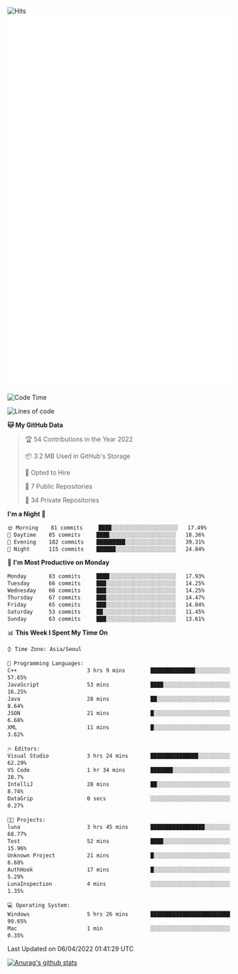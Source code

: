 ![Hits](https://hits.seeyoufarm.com/api/count/incr/badge.svg?url=https%3A%2F%2Fgithub.com%2Fkokose1234&count_bg=%2379C83D&title_bg=%23555555&icon=apple.svg&icon_color=%23E7E7E7&title=hits&edge_flat=false)
<br/>
![Metrics](https://github.com/kokose1234/kokose1234/blob/main/github-metrics.svg)

<!--START_SECTION:waka-->
![Code Time](http://img.shields.io/badge/Code%20Time-613%20hrs%2029%20mins-blue)

![Lines of code](https://img.shields.io/badge/From%20Hello%20World%20I%27ve%20Written-2%20Million%20lines%20of%20code-blue)

**🐱 My GitHub Data** 

> 🏆 54 Contributions in the Year 2022
 > 
> 📦 3.2 MB Used in GitHub's Storage 
 > 
> 💼 Opted to Hire
 > 
> 📜 7 Public Repositories 
 > 
> 🔑 34 Private Repositories  
 > 
**I'm a Night 🦉** 

```text
🌞 Morning    81 commits     ████░░░░░░░░░░░░░░░░░░░░░   17.49% 
🌆 Daytime    85 commits     ████░░░░░░░░░░░░░░░░░░░░░   18.36% 
🌃 Evening    182 commits    █████████░░░░░░░░░░░░░░░░   39.31% 
🌙 Night      115 commits    ██████░░░░░░░░░░░░░░░░░░░   24.84%

```
📅 **I'm Most Productive on Monday** 

```text
Monday       83 commits     ████░░░░░░░░░░░░░░░░░░░░░   17.93% 
Tuesday      66 commits     ███░░░░░░░░░░░░░░░░░░░░░░   14.25% 
Wednesday    66 commits     ███░░░░░░░░░░░░░░░░░░░░░░   14.25% 
Thursday     67 commits     ███░░░░░░░░░░░░░░░░░░░░░░   14.47% 
Friday       65 commits     ███░░░░░░░░░░░░░░░░░░░░░░   14.04% 
Saturday     53 commits     ██░░░░░░░░░░░░░░░░░░░░░░░   11.45% 
Sunday       63 commits     ███░░░░░░░░░░░░░░░░░░░░░░   13.61%

```


📊 **This Week I Spent My Time On** 

```text
⌚︎ Time Zone: Asia/Seoul

💬 Programming Languages: 
C++                      3 hrs 9 mins        ██████████████░░░░░░░░░░░   57.65% 
JavaScript               53 mins             ████░░░░░░░░░░░░░░░░░░░░░   16.25% 
Java                     28 mins             ██░░░░░░░░░░░░░░░░░░░░░░░   8.64% 
JSON                     21 mins             █░░░░░░░░░░░░░░░░░░░░░░░░   6.68% 
XML                      11 mins             █░░░░░░░░░░░░░░░░░░░░░░░░   3.62%

🔥 Editors: 
Visual Studio            3 hrs 24 mins       ███████████████░░░░░░░░░░   62.29% 
VS Code                  1 hr 34 mins        ███████░░░░░░░░░░░░░░░░░░   28.7% 
IntelliJ                 28 mins             ██░░░░░░░░░░░░░░░░░░░░░░░   8.74% 
DataGrip                 0 secs              ░░░░░░░░░░░░░░░░░░░░░░░░░   0.27%

🐱‍💻 Projects: 
luna                     3 hrs 45 mins       █████████████████░░░░░░░░   68.77% 
Test                     52 mins             ████░░░░░░░░░░░░░░░░░░░░░   15.96% 
Unknown Project          21 mins             █░░░░░░░░░░░░░░░░░░░░░░░░   6.68% 
AuthHook                 17 mins             █░░░░░░░░░░░░░░░░░░░░░░░░   5.29% 
LunaInspection           4 mins              ░░░░░░░░░░░░░░░░░░░░░░░░░   1.35%

💻 Operating System: 
Windows                  5 hrs 26 mins       █████████████████████████   99.65% 
Mac                      1 min               ░░░░░░░░░░░░░░░░░░░░░░░░░   0.35%

```


 Last Updated on 06/04/2022 01:41:29 UTC
<!--END_SECTION:waka-->

[![Anurag's github stats](https://github-readme-stats.vercel.app/api?username=kokose1234&theme=dracula)](https://github.com/anuraghazra/github-readme-stats)



	
